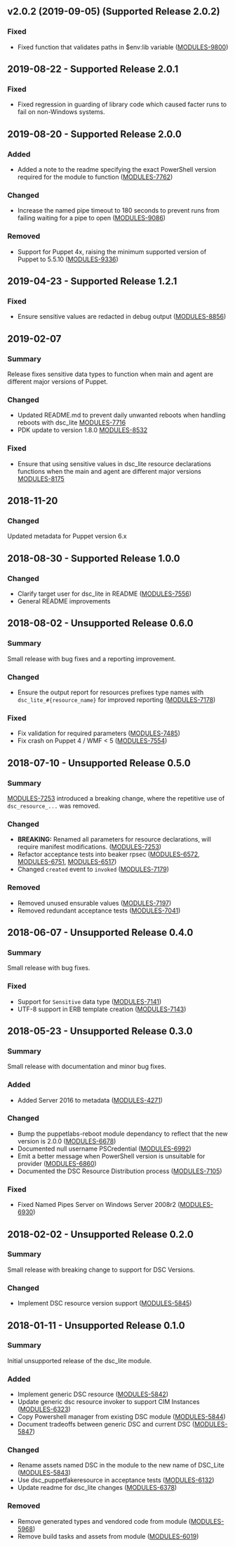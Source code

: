 ## v2.0.2 (2019-09-05) (Supported Release 2.0.2)

### Fixed

- Fixed function that validates paths in $env:lib variable ([MODULES-9800](https://tickets.puppetlabs.com/browse/MODULES-9800))

## 2019-08-22 - Supported Release 2.0.1

### Fixed

- Fixed regression in guarding of library code which caused facter runs to fail on non-Windows systems.

## 2019-08-20 - Supported Release 2.0.0

### Added

- Added a note to the readme specifying the exact PowerShell version required for the module to function ([MODULES-7762](https://tickets.puppetlabs.com/browse/MODULES-7762))

### Changed

- Increase the named pipe timeout to 180 seconds to prevent runs from failing waiting for a pipe to open ([MODULES-9086](https://tickets.puppetlabs.com/browse/MODULES-9086))

### Removed

- Support for Puppet 4x, raising the minimum supported version of Puppet to 5.5.10 ([MODULES-9336](https://tickets.puppetlabs.com/browse/MODULES-9336))

## 2019-04-23 - Supported Release 1.2.1

### Fixed
- Ensure sensitive values are redacted in debug output ([MODULES-8856](https://tickets.puppetlabs.com/browse/MODULES-8856))

## 2019-02-07
### Summary
Release fixes sensitive data types to function when main and agent are different major versions of Puppet.

### Changed
- Updated README.md to prevent daily unwanted reboots when handling reboots with dsc_lite [MODULES-7716](https://tickets.puppetlabs.com/browse/MODULES-7716)
- PDK update to version 1.8.0 [MODULES-8532](https://tickets.puppetlabs.com/browse/MODULES-8532)

### Fixed
- Ensure that using sensitive values in dsc_lite resource declarations functions when the main and agent are different major versions [MODULES-8175](https://tickets.puppetlabs.com/browse/MODULES-8175)

## 2018-11-20
### Changed
Updated metadata for Puppet version 6.x

## 2018-08-30 - Supported Release 1.0.0

### Changed

- Clarify target user for dsc_lite in README ([MODULES-7556](https://tickets.puppetlabs.com/browse/MODULES-7556))
- General README improvements

## 2018-08-02 - Unsupported Release 0.6.0

### Summary

Small release with bug fixes and a reporting improvement.

### Changed

- Ensure the output report for resources prefixes type names with `dsc_lite_#{resource_name}` for improved reporting ([MODULES-7178](https://tickets.puppetlabs.com/browse/MODULES-7178))

### Fixed

- Fix validation for required parameters ([MODULES-7485](https://tickets.puppetlabs.com/browse/MODULES-7485))
- Fix crash on Puppet 4 / WMF < 5 ([MODULES-7554](https://tickets.puppetlabs.com/browse/MODULES-7554))

## 2018-07-10 - Unsupported Release 0.5.0

### Summary

[MODULES-7253](https://tickets.puppetlabs.com/browse/MODULES-7253) introduced a breaking change, where the repetitive use of `dsc_resource_...` was removed.

### Changed

- **BREAKING:**  Renamed all parameters for resource declarations, will require manifest modifications. ([MODULES-7253](https://tickets.puppetlabs.com/browse/MODULES-7253))
- Refactor acceptance tests into beaker rpsec ([MODULES-6572](https://tickets.puppetlabs.com/browse/MODULES-6572), [MODULES-6751](https://tickets.puppetlabs.com/browse/MODULES-6751), [MODULES-6517](https://tickets.puppetlabs.com/browse/MODULES-6517))
- Changed `created` event to `invoked` ([MODULES-7179](https://tickets.puppetlabs.com/browse/MODULES-7179))

### Removed

- Removed unused ensurable values ([MODULES-7197](https://tickets.puppetlabs.com/browse/MODULES-7197))
- Removed redundant acceptance tests ([MODULES-7041](https://tickets.puppetlabs.com/browse/MODULES-7041))

## 2018-06-07 - Unsupported Release 0.4.0

### Summary

Small release with bug fixes.

### Fixed

- Support for `Sensitive` data type ([MODULES-7141](https://tickets.puppetlabs.com/browse/MODULES-7141))
- UTF-8 support in ERB template creation ([MODULES-7143](https://tickets.puppetlabs.com/browse/MODULES-7143))

## 2018-05-23 - Unsupported Release 0.3.0

### Summary

Small release with documentation and minor bug fixes.

### Added

- Added Server 2016 to metadata ([MODULES-4271](https://tickets.puppetlabs.com/browse/MODULES-4271))

### Changed

- Bump the puppetlabs-reboot module dependancy to reflect that the new version is 2.0.0 ([MODULES-6678](https://tickets.puppetlabs.com/browse/MODULES-6678))
- Documented null username PSCredential ([MODULES-6992](https://tickets.puppetlabs.com/browse/MODULES-6992))
- Emit a better message when PowerShell version is unsuitable for provider ([MODULES-6860](https://tickets.puppetlabs.com/browse/MODULES-6860))
- Documented the DSC Resource Distribution process ([MODULES-7105](https://tickets.puppetlabs.com/browse/MODULES-7105))

### Fixed

- Fixed Named Pipes Server on Windows Server 2008r2 ([MODULES-6930](https://tickets.puppetlabs.com/browse/MODULES-6930))


## 2018-02-02 - Unsupported Release 0.2.0

### Summary

Small release with breaking change to support for DSC Versions.

### Changed

- Implement DSC resource version support ([MODULES-5845](https://tickets.puppetlabs.com/browse/MODULES-5845))


## 2018-01-11 - Unsupported Release 0.1.0

### Summary

Initial unsupported release of the dsc_lite module.

### Added

- Implement generic DSC resource ([MODULES-5842](https://tickets.puppetlabs.com/browse/MODULES-5842))
- Update generic dsc resource invoker to support CIM Instances ([MODULES-6323](https://tickets.puppetlabs.com/browse/MODULES-6323))
- Copy Powershell manager from existing DSC module ([MODULES-5844](https://tickets.puppetlabs.com/browse/MODULES-5844))
- Document tradeoffs between generic DSC and current DSC ([MODULES-5847](https://tickets.puppetlabs.com/browse/MODULES-5847))

### Changed

- Rename assets named DSC in the module to the new name of DSC_Lite ([MODULES-5843](https://tickets.puppetlabs.com/browse/MODULES-5843))
- Use dsc_puppetfakeresource in acceptance tests ([MODULES-6132](https://tickets.puppetlabs.com/browse/MODULES-6132))
- Update readme for dsc_lite changes ([MODULES-6378](https://tickets.puppetlabs.com/browse/MODULES-6378))

### Removed

- Remove generated types and vendored code from module ([MODULES-5968](https://tickets.puppetlabs.com/browse/MODULES-5968))
- Remove build tasks and assets from module ([MODULES-6019](https://tickets.puppetlabs.com/browse/MODULES-6019))
